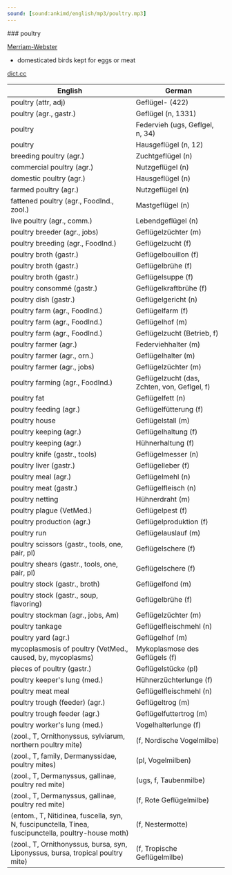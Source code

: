 ```yaml
---
sound: [sound:ankimd/english/mp3/poultry.mp3]
---
```


\### poultry

[Merriam-Webster](https://www.merriam-webster.com/dictionary/poultry)

- domesticated birds kept for eggs or meat

[dict.cc](https://www.dict.cc/poultry)

| English        | German       |
| -------------- | ------------ |
| poultry (attr, adj) | Geflügel- (422) |
| poultry (agr., gastr.) | Geflügel (n, 1331) |
| poultry | Federvieh (ugs, Geflgel, n, 34) |
| poultry | Hausgeflügel (n, 12) |
| breeding poultry (agr.) | Zuchtgeflügel (n) |
| commercial poultry (agr.) | Nutzgeflügel (n) |
| domestic poultry (agr.) | Hausgeflügel (n) |
| farmed poultry (agr.) | Nutzgeflügel (n) |
| fattened poultry (agr., FoodInd., zool.) | Mastgeflügel (n) |
| live poultry (agr., comm.) | Lebendgeflügel (n) |
| poultry breeder (agr., jobs) | Geflügelzüchter (m) |
| poultry breeding (agr., FoodInd.) | Geflügelzucht (f) |
| poultry broth (gastr.) | Geflügelbouillon (f) |
| poultry broth (gastr.) | Geflügelbrühe (f) |
| poultry broth (gastr.) | Geflügelsuppe (f) |
| poultry consommé (gastr.) | Geflügelkraftbrühe (f) |
| poultry dish (gastr.) | Geflügelgericht (n) |
| poultry farm (agr., FoodInd.) | Geflügelfarm (f) |
| poultry farm (agr., FoodInd.) | Geflügelhof (m) |
| poultry farm (agr., FoodInd.) | Geflügelzucht (Betrieb, f) |
| poultry farmer (agr.) | Federviehhalter (m) |
| poultry farmer (agr., orn.) | Geflügelhalter (m) |
| poultry farmer (agr., jobs) | Geflügelzüchter (m) |
| poultry farming (agr., FoodInd.) | Geflügelzucht (das, Zchten, von, Geflgel, f) |
| poultry fat | Geflügelfett (n) |
| poultry feeding (agr.) | Geflügelfütterung (f) |
| poultry house | Geflügelstall (m) |
| poultry keeping (agr.) | Geflügelhaltung (f) |
| poultry keeping (agr.) | Hühnerhaltung (f) |
| poultry knife (gastr., tools) | Geflügelmesser (n) |
| poultry liver (gastr.) | Geflügelleber (f) |
| poultry meal (agr.) | Geflügelmehl (n) |
| poultry meat (gastr.) | Geflügelfleisch (n) |
| poultry netting | Hühnerdraht (m) |
| poultry plague (VetMed.) | Geflügelpest (f) |
| poultry production (agr.) | Geflügelproduktion (f) |
| poultry run | Geflügelauslauf (m) |
| poultry scissors (gastr., tools, one, pair, pl) | Geflügelschere (f) |
| poultry shears (gastr., tools, one, pair, pl) | Geflügelschere (f) |
| poultry stock (gastr., broth) | Geflügelfond (m) |
| poultry stock (gastr., soup, flavoring) | Geflügelbrühe (f) |
| poultry stockman (agr., jobs, Am) | Geflügelzüchter (m) |
| poultry tankage | Geflügelfleischmehl (n) |
| poultry yard (agr.) | Geflügelhof (m) |
| mycoplasmosis of poultry (VetMed., caused, by, mycoplasms) | Mykoplasmose des Geflügels (f) |
| pieces of poultry (gastr.) | Geflügelstücke (pl) |
| poultry keeper's lung (med.) | Hühnerzüchterlunge (f) |
| poultry meat meal | Geflügelfleischmehl (n) |
| poultry trough (feeder) (agr.) | Geflügeltrog (m) |
| poultry trough feeder (agr.) | Geflügelfuttertrog (m) |
| poultry worker's lung (med.) | Vogelhalterlunge (f) |
|  (zool., T, Ornithonyssus, sylviarum, northern poultry mite) |  (f, Nordische Vogelmilbe) |
|  (zool., T, family, Dermanyssidae, poultry mites) |  (pl, Vogelmilben) |
|  (zool., T, Dermanyssus, gallinae, poultry red mite) |  (ugs, f, Taubenmilbe) |
|  (zool., T, Dermanyssus, gallinae, poultry red mite) |  (f, Rote Geflügelmilbe) |
|  (entom., T, Nitidinea, fuscella, syn, N, fuscipunctella, Tinea, fuscipunctella, poultry-house moth) |  (f, Nestermotte) |
|  (zool., T, Ornithonyssus, bursa, syn, Liponyssus, bursa, tropical poultry mite) |  (f, Tropische Geflügelmilbe) |
